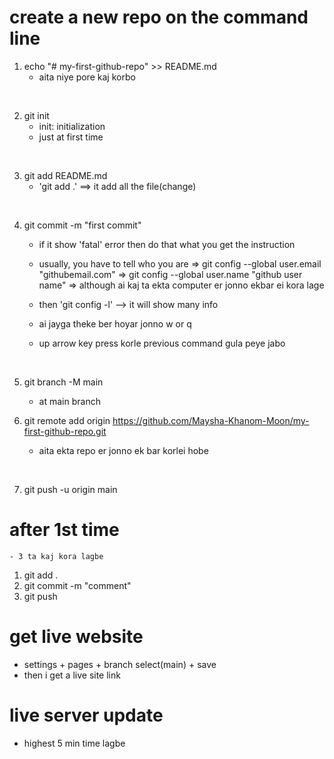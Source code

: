 # create a new repo on the command line
1. echo "# my-first-github-repo" >> README.md
    - aita niye pore kaj korbo
<br>

2. git init
    - init: initialization
    - just at first time
<br>

3. git add README.md
    - 'git add .' ==> it add all the file(change)
<br>

4. git commit -m "first commit"
    - if it show 'fatal' error then do that what you get the instruction

    - usually, you have to tell who you are
        => git config --global user.email "githubemail.com"
        => git config --global user.name "github user name"
        => although ai kaj ta ekta computer er jonno ekbar ei kora lage

    - then 'git config -l' --> it will show many info
    - ai jayga theke ber hoyar jonno w or q

    - up arrow key press korle previous command gula peye jabo
<br>

5. git branch -M main
    - at main branch

6. git remote add origin https://github.com/Maysha-Khanom-Moon/my-first-github-repo.git
    - aita ekta repo er jonno ek bar korlei hobe
<br>

7. git push -u origin main



# after 1st time
    - 3 ta kaj kora lagbe
1. git add .
2. git commit -m "comment"
3. git push


# get live website
- settings + pages + branch select(main) + save
- then i get a live site link

# live server update
- highest 5 min time lagbe